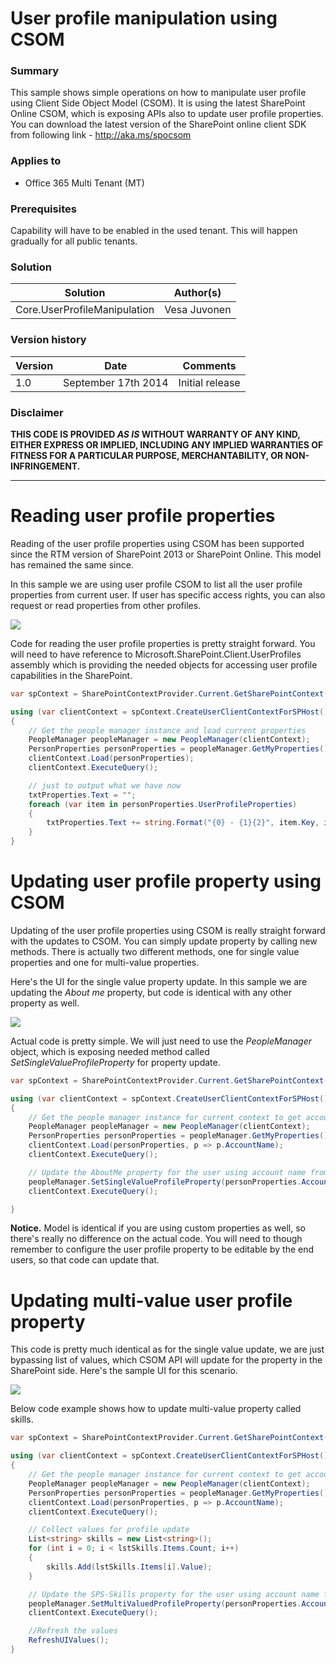 # User profile manipulation using CSOM #

### Summary ###
This sample shows simple operations on how to manipulate user profile using Client Side Object Model (CSOM). It is using the latest SharePoint Online CSOM, which is exposing APIs also to update user profile properties. You can download the latest version of the SharePoint online client SDK from following link - http://aka.ms/spocsom

### Applies to ###
-  Office 365 Multi Tenant (MT)


### Prerequisites ###
Capability will have to be enabled in the used tenant. This will happen gradually for all public tenants.

### Solution ###
Solution | Author(s)
---------|----------
Core.UserProfileManipulation | Vesa Juvonen

### Version history ###
Version  | Date | Comments
---------| -----| --------
1.0  | September 17th 2014 | Initial release

### Disclaimer ###
**THIS CODE IS PROVIDED *AS IS* WITHOUT WARRANTY OF ANY KIND, EITHER EXPRESS OR IMPLIED, INCLUDING ANY IMPLIED WARRANTIES OF FITNESS FOR A PARTICULAR PURPOSE, MERCHANTABILITY, OR NON-INFRINGEMENT.**


----------

# Reading user profile properties #
Reading of the user profile properties using CSOM has been supported since the RTM version of SharePoint 2013 or SharePoint Online. This model has remained the same since. 

In this sample we are using user profile CSOM to list all the user profile properties from current user. If user has specific access rights, you can also request or read properties from other profiles.

![](http://i.imgur.com/fEZJPDx.png)

Code for reading the user profile properties is pretty straight forward. You will need to have reference to Microsoft.SharePoint.Client.UserProfiles assembly which is providing the needed objects for accessing user profile capabilities in the SharePoint.

```C#
var spContext = SharePointContextProvider.Current.GetSharePointContext(Context);

using (var clientContext = spContext.CreateUserClientContextForSPHost())
{
    // Get the people manager instance and load current properties
    PeopleManager peopleManager = new PeopleManager(clientContext);
    PersonProperties personProperties = peopleManager.GetMyProperties();
    clientContext.Load(personProperties);
    clientContext.ExecuteQuery();

    // just to output what we have now
    txtProperties.Text = "";
    foreach (var item in personProperties.UserProfileProperties)
    {
        txtProperties.Text += string.Format("{0} - {1}{2}", item.Key, item.Value, Environment.NewLine);
    }
}
```

# Updating user profile property using CSOM #
Updating of the user profile properties using CSOM is really straight forward with the updates to CSOM. You can simply update property by calling new methods. There is actually two different methods, one for single value properties and one for multi-value properties. 

Here's the UI for the single value property update. In this sample we are updating the *About me* property, but code is identical with any other property as well.

![](http://i.imgur.com/We6lHkM.png)

Actual code is pretty simple. We will just need to use the *PeopleManager* object, which is exposing needed method called *SetSingleValueProfileProperty* for property update.

```C#
var spContext = SharePointContextProvider.Current.GetSharePointContext(Context);

using (var clientContext = spContext.CreateUserClientContextForSPHost())
{
    // Get the people manager instance for current context to get account name
    PeopleManager peopleManager = new PeopleManager(clientContext);
    PersonProperties personProperties = peopleManager.GetMyProperties();
    clientContext.Load(personProperties, p => p.AccountName);
    clientContext.ExecuteQuery();

    // Update the AboutMe property for the user using account name from profile
    peopleManager.SetSingleValueProfileProperty(personProperties.AccountName, "AboutMe", txtAboutMe.Text);
    clientContext.ExecuteQuery();

}
```

**Notice.** Model is identical if you are using custom properties as well, so there's really no difference on the actual code. You will need to though remember to configure the user profile property to be editable by the end users, so that code can update that.

# Updating multi-value user profile property #
This code is pretty much identical as for the single value update, we are just bypassing list of values, which CSOM API will update for the property in the SharePoint side. Here's the sample UI for this scenario.

![](http://i.imgur.com/5rRLUAw.png)


Below code example shows how to update multi-value property called skills. 

```C#
var spContext = SharePointContextProvider.Current.GetSharePointContext(Context);

using (var clientContext = spContext.CreateUserClientContextForSPHost())
{
    // Get the people manager instance for current context to get account name
    PeopleManager peopleManager = new PeopleManager(clientContext);
    PersonProperties personProperties = peopleManager.GetMyProperties();
    clientContext.Load(personProperties, p => p.AccountName);
    clientContext.ExecuteQuery();

    // Collect values for profile update
    List<string> skills = new List<string>();
    for (int i = 0; i < lstSkills.Items.Count; i++)
    {
        skills.Add(lstSkills.Items[i].Value);
    }

    // Update the SPS-Skills property for the user using account name from profile.
    peopleManager.SetMultiValuedProfileProperty(personProperties.AccountName, "SPS-Skills", skills);
    clientContext.ExecuteQuery();

    //Refresh the values 
    RefreshUIValues();
}
```